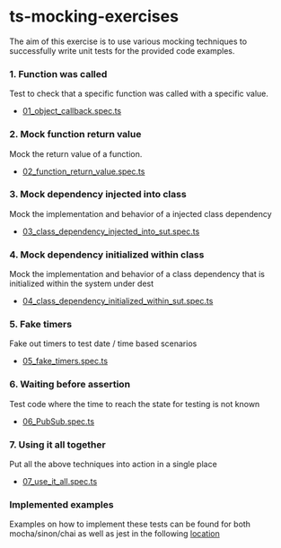 # ts-mocking-exercises

The aim of this exercise is to use various mocking techniques to successfully write unit tests for the provided code examples.

### 1. Function was called

Test to check that a specific function was called with a specific value.

- [01_object_callback.spec.ts](src/tests-to-implement/01_object_callback.spec.ts)

### 2. Mock function return value

Mock the return value of a function.

- [02_function_return_value.spec.ts](src/tests-to-implement/02_function_return_value.spec.ts)

### 3. Mock dependency injected into class

Mock the implementation and behavior of a injected class dependency

- [03_class_dependency_injected_into_sut.spec.ts](src/tests-to-implement/03_class_dependency_injected_into_sut.spec.ts)

### 4. Mock dependency initialized within class

Mock the implementation and behavior of a class dependency that is initialized within the system under dest

- [04_class_dependency_initialized_within_sut.spec.ts](src/tests-to-implement/04_class_dependency_initialized_within_sut.spec.ts)

### 5. Fake timers

Fake out timers to test date / time based scenarios

- [05_fake_timers.spec.ts](src/tests-to-implement/05_fake_timers.spec.ts)

### 6. Waiting before assertion

Test code where the time to reach the state for testing is not known

- [06_PubSub.spec.ts](src/tests-to-implement/06_PubSub.spec.ts)

### 7. Using it all together

Put all the above techniques into action in a single place

- [07_use_it_all.spec.ts](src/tests-to-implement/07_use_it_all.spec.ts)

### Implemented examples

Examples on how to implement these tests can be found for both mocha/sinon/chai as well as jest in the following [location](src/tests-implemented)

